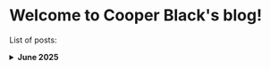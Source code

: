 # Welcome to Cooper Black's blog!

List of posts:
    
<details>
  <summary><strong>June 2025</strong></summary>
  
  - [09 June] [Why I Decided To Start A Blog Here](/posts/2025/06/09/why-i-decided-to-start-a-blog-here)

</details>
